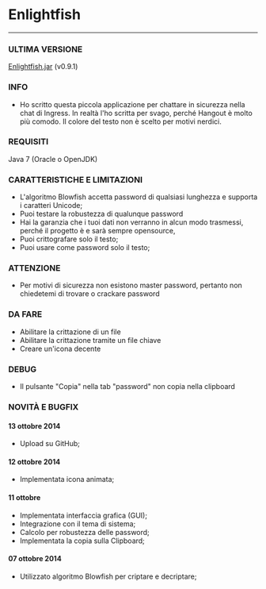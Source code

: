 # Enlightfish
----

### ULTIMA VERSIONE
[Enlightfish.jar] (v0.9.1)

### INFO
* Ho scritto questa piccola applicazione per chattare in sicurezza nella chat di Ingress. In realtà l'ho scritta per svago, perché Hangout è molto più comodo. Il colore del testo non è scelto per motivi nerdici.

### REQUISITI
Java 7 (Oracle o OpenJDK)

### CARATTERISTICHE E LIMITAZIONI
* L'algoritmo Blowfish accetta password di qualsiasi lunghezza e supporta i caratteri Unicode;
* Puoi testare la robustezza di qualunque password
* Hai la garanzia che i tuoi dati non verranno in alcun modo trasmessi, perché il progetto è e sarà sempre opensource, 
* Puoi crittografare solo il testo;
* Puoi usare come password solo il testo;

### ATTENZIONE
* Per motivi di sicurezza non esistono master password, pertanto non chiedetemi di trovare o crackare password

### DA FARE
* Abilitare la crittazione di un file
* Abilitare la crittazione tramite un file chiave
* Creare un'icona decente

### DEBUG
* Il pulsante "Copia" nella tab "password" non copia nella clipboard

### NOVITÀ E BUGFIX
#### 13 ottobre 2014
* Upload su GitHub;

#### 12 ottobre 2014
* Implementata icona animata;

#### 11 ottobre
* Implementata interfaccia grafica (GUI);
* Integrazione con il tema di sistema;
* Calcolo per robustezza delle password;
* Implementata la copia sulla Clipboard;

#### 07 ottobre 2014
* Utilizzato algoritmo Blowfish per criptare e decriptare;

[Enlightfish.jar]:https://github.com/TonyWhite/Enlightfish/blob/master/bin/Enlightfish.jar
